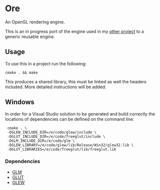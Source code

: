 # Ore
<!--
remove build status until issues sorted out
[![Build Status](https://travis-ci.org/jackgerrits/ore.svg?branch=master)](https://travis-ci.org/jackgerrits/ore)
-->

An OpenGL rendering engine.

This is an in progress port of the engine used in my [other project](https://github.com/jackgerrits/opengl-car-game) to a generic reusable engine.

## Usage
To use this in a project run the following:
```
cmake . && make
```
This produces a shared library, this must be linked as well the headers included. More detailed instructions will be added.

## Windows
In order for a Visual Studio solution to be generated and build correctly the locations of dependencies can be defined on the command line:
```
 cmake . \
 -DGLEW_INCLUDE_DIR=/e/code/glew/include \
 -DGLUT_INCLUDE_DIR=/e/code/freeglut/include \
 -DGLM_INCLUDE_DIR=/e/code/glm \
 -DGLEW_LIBRARY=/e/code/glew/lib/Release/Win32/glew32.lib \
 -DGLUT_LIBRARIES=/e/code/freeglut/lib/freeglut.lib
```
### Dependencies
- [GLM](https://github.com/g-truc/glm/releases)
- [GLUT](http://freeglut.sourceforge.net/index.php#download)
- [GLEW](http://glew.sourceforge.net/index.html)
